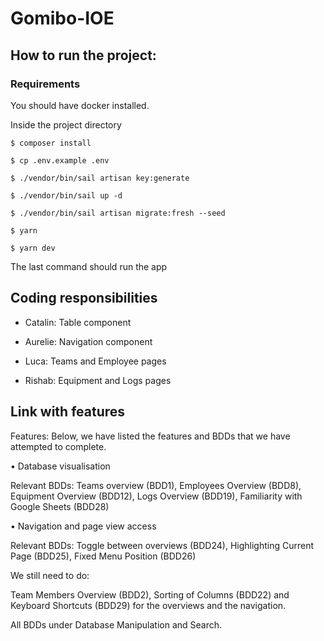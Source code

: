 # Gomibo-IOE
## How to run the project:

### Requirements 
You should have docker installed.

Inside the project directory
```
$ composer install
```

```
$ cp .env.example .env
```

```
$ ./vendor/bin/sail artisan key:generate
```

```
$ ./vendor/bin/sail up -d  
```

```
$ ./vendor/bin/sail artisan migrate:fresh --seed 
```

```
$ yarn  
```

```
$ yarn dev  
```
The last command should run the app




## Coding responsibilities

- Catalin: Table component
  
- Aurelie: Navigation component
  
- Luca: Teams and Employee pages
  
- Rishab: Equipment and Logs pages

## Link with features
Features: Below, we have listed the features and BDDs that we have attempted to complete.

• Database visualisation

Relevant BDDs: Teams overview (BDD1), Employees Overview (BDD8), Equipment Overview (BDD12), Logs Overview (BDD19), Familiarity with Google Sheets (BDD28)

• Navigation and page view access

Relevant BDDs: Toggle between overviews (BDD24), Highlighting Current Page (BDD25), Fixed Menu Position (BDD26)


We still need to do:

Team Members Overview (BDD2), Sorting of Columns (BDD22) and  Keyboard Shortcuts (BDD29) for the overviews and the navigation.

All BDDs under Database Manipulation and Search.

